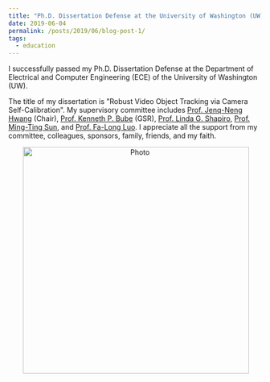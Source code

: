 ```yaml
---
title: "Ph.D. Dissertation Defense at the University of Washington (UW)"
date: 2019-06-04
permalink: /posts/2019/06/blog-post-1/
tags:
  - education
---
```


I successfully passed my Ph.D. Dissertation Defense at the Department of Electrical and Computer Engineering (ECE) of the University of Washington (UW).  

The title of my dissertation is "Robust Video Object Tracking via Camera Self-Calibration". My supervisory committee includes [Prof. Jenq-Neng Hwang](https://people.ece.uw.edu/hwang/) (Chair), [Prof. Kenneth P. Bube](https://math.washington.edu/people/kenneth-p-bube) (GSR), [Prof. Linda G. Shapiro](https://homes.cs.washington.edu/~shapiro/), [Prof. Ming-Ting Sun](https://people.ece.uw.edu/sun/), and [Prof. Fa-Long Luo](https://ipl-uw.github.io/fa-long-luo.html). I appreciate all the support from my committee, colleagues, sponsors, family, friends, and my faith. 

<p align="center">
  <img src="https://zhengthomastang.github.io/images/PhD_Defense_photo.jpg?raw=true" alt="Photo" style="width: 450px;"/> 
</p>
